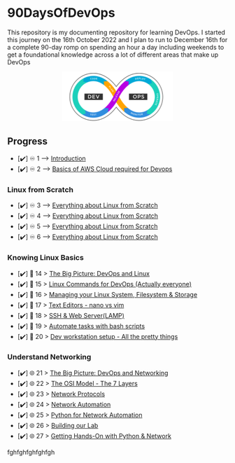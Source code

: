 # 90DaysOfDevOps
This repository is my documenting repository for learning DevOps. I started this journey on the 16th  October  2022 and I plan to run to December 16th for a complete 90-day romp on spending an hour a day including weekends to get a foundational knowledge across a lot of different areas that make up DevOps

<p align="center">
 <img src="./Days/Images/logo.svg?raw=true" alt="90DaysOfDevOps Logo" width="50%" height="50%" />
</p>




## Progress

- [✔️] ♾️ 1 --> [Introduction](Days/Day01.md)
- [✔️] ♾️ 2 --> [Basics of AWS Cloud required for Devops](Days/Day02.md)


### Linux from Scratch

- [✔️] ♾️ 3 --> [Everything about Linux from Scratch](Days/Day04.md)
- [✔️] ♾️ 4 --> [Everything about Linux from Scratch](Days/Day05.md)
- [✔️] ♾️ 5 --> [Everything about Linux from Scratch](Days/Day06.md)
- [✔️] ♾️ 6 --> [Everything about Linux from Scratch](Days/Day07.md)


### Knowing Linux Basics

- [✔️] 🐧 14 > [The Big Picture: DevOps and Linux](Days/day14.md)
- [✔️] 🐧 15 > [Linux Commands for DevOps (Actually everyone)](Days/day15.md)
- [✔️] 🐧 16 > [Managing your Linux System, Filesystem & Storage](Days/day16.md)
- [✔️] 🐧 17 > [Text Editors - nano vs vim](Days/day17.md)
- [✔️] 🐧 18 > [SSH & Web Server(LAMP)](Days/day18.md)
- [✔️] 🐧 19 > [Automate tasks with bash scripts](Days/day19.md)
- [✔️] 🐧 20 > [Dev workstation setup - All the pretty things](Days/day20.md)


### Understand Networking

- [✔️] 🌐 21 > [The Big Picture: DevOps and Networking](Days/day21.md)
- [✔️] 🌐 22 > [The OSI Model - The 7 Layers](Days/day22.md)
- [✔️] 🌐 23 > [Network Protocols](Days/day23.md)
- [✔️] 🌐 24 > [Network Automation](Days/day24.md)
- [✔️] 🌐 25 > [Python for Network Automation](Days/day25.md)
- [✔️] 🌐 26 > [Building our Lab](Days/day26.md)
- [✔️] 🌐 27 > [Getting Hands-On with Python & Network](Days/day27.md)

fghfghfghfghfgh

